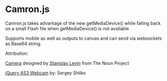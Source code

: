 Camron.js
======

Camron.js takes advantage of the new getMediaDevice() while falling back on a small Flash file when getMediaDevice() is not available

Supports mobile as well as outputs to canvas and can send via websockets as Base64 string.

Attribution:

<a href="http://thenounproject.com/noun/camera/#icon-No781" target="_blank">Camera</a> designed by <a href="http://thenounproject.com/brandcut" target="_blank">Stanislav Levin</a> from The Noun Project

<a href="https://github.com/sshilko/jQuery-AS3-Webcam">jQuery AS3 Webcam</a> by: Sergey Shilko
